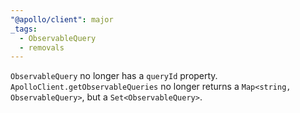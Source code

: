 ```yaml
---
"@apollo/client": major
_tags:
  - ObservableQuery
  - removals
---
```


`ObservableQuery` no longer has a `queryId` property.
`ApolloClient.getObservableQueries` no longer returns a `Map<string, ObservableQuery>`, but a `Set<ObservableQuery>`.

